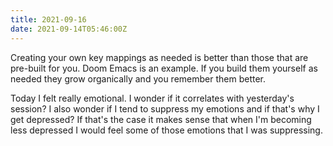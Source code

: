 ```yaml
---
title: 2021-09-16
date: 2021-09-14T05:46:00Z
---
```


Creating your own key mappings as needed is better than those that are pre-built
for you. Doom Emacs is an example. If you build them yourself as needed they
grow organically and you remember them better.

Today I felt really emotional. I wonder if it correlates with yesterday's
session? I also wonder if I tend to suppress my emotions and if that's why I get
depressed? If that's the case it makes sense that when I'm becoming less
depressed I would feel some of those emotions that I was suppressing.
